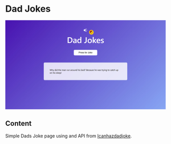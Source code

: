 # Dad Jokes

![screenshot to come](images/preview.jpg)

## Content

Simple Dads Joke page using and API from [Icanhazdadjoke](https://icanhazdadjoke.com").
